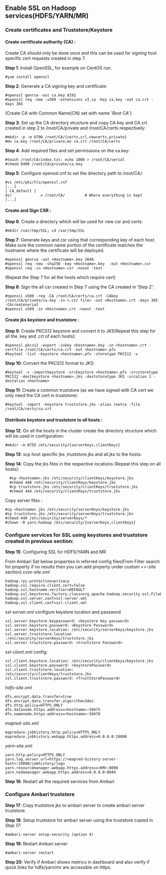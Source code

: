 ## Enable SSL on Hadoop services(HDFS/YARN/MR)


### Create certificates and Truststore/Keystore

#### Create certificate authority (CA) :

Create CA should only be done once and this can be used for signing host specific cert requests created in step 7.

**Step 1**: Install OpenSSL, for example on CentOS run:

    #yum install openssl

**Step 2**: Generate a CA signing key and certificate:

    #openssl genrsa -out ca.key 8192
    #openssl req -new -x509 -extensions v3_ca -key ca.key -out ca.crt -days 365

(Create CA with Common Name(CN) set with name '*Root CA*')

**Step 3**: Set up the CA directory structure and copy CA key and CA crt created in step 2 to /root/CA/private and /root/CA/certs respectively:

    #mkdir -p -m 0700 /root/CA/{certs,crl,newcerts,private}
    #mv ca.key /root/CA/private;mv ca.crt /root/CA/certs

**Step 4**: Add required files and set permissions on the ca.key:

    #touch /root/CA/index.txt; echo 1000 > /root/CA/serial
    #chmod 0400 /root/CA/private/ca.key

**Step 5**: Configure openssl.cnf to set the directory path to /root/CA/:

    #vi /etc/pki/tls/openssl.cnf
    [...]
    [ CA_default ]
    dir             = /root/CA/         # Where everything is kept
    [...]

#### Create and Sign CSR :

**Step 6**: Create a directory which will be used for new csr and certs: 

    #mkdir /var/tmp/SSL; cd /var/tmp/SSL

**Step 7**: Generate keys and csr using that corresponding key of each host. Make sure the common name portion of the certificate matches the hostname where the certificate will be deployed.

    #openssl genrsa -out <Hostname>.key 2048
    #openssl req -new -sha256 -key <Hostname>.key  -out <Hostname>.csr
    #openssl req -in <Hostname>.csr -noout -text

(Repeat the Step 7 for all the hosts which require cert)

 
**Step 8**:  Sign the all csr created in Step 7 using the CA created in 'Step 2': 

    #openssl x509 -req -CA /root/CA/certs/ca.crt -CAkey /root/CA/private/ca.key -in <.csr file> -out <Hostname>.crt -days 365 -CAcreateserial
    #openssl x509 -in <Hostname>.crt -noout -text

#### Create jks keystore and truststore :

**Step 9**: Create PKCS12 keystore and convert it to JKS(Repeat this step for all the .key and .crt of each hosts): 

    #openssl pkcs12 -export -inkey <hostname>.key -in <hostname>.crt -certfile /root/CA/certs/ca.crt -out <hostname>.pfx
    #keytool -list -keystore <hostname>.pfx -storetype PKCS12 -v

**Step 10**: Convert the PKCS12 format to JKS: 

    #keytool -v -importkeystore -srckeystore <hostname>.pfx -srcstoretype PKCS12 -destkeystore <hostname>.jks -deststoretype JKS -srcalias 1 -destalias <hostname>

**Step 11**: Create a common truststore (as we have signed with CA cert we only need the CA cert in truststore): 

    #keytool -import -keystore truststore.jks -alias rootca -file /root/CA/certs/ca.crt

#### Distribute keystore and truststore to all hosts :

**Step 12**: On all the hosts in the cluster create the directory structure which will be used in configuration: 

    #mkdir -m 0755 /etc/security/{serverKeys,clientKeys}

**Step 13**: scp host specific jks ,truststore.jks and all.jks to the hosts: 

**Step 14**: Copy the jks files in the respective locations (Repeat this step on all hosts): 

      #cp <hostname>.jks /etc/security/clientKeys/keystore.jks
      #chmod 440 /etc/security/clientKeys/keystore.jks
      #cp truststore.jks /etc/security/clientKeys/truststore.jks
      #chmod 444 /etc/security/clientKeys/truststore.jks

Copy server files :

    #cp <hostname>.jks /etc/security/serverKeys/keystore.jks
    #cp truststore.jks /etc/security/serverKeys/truststore.jks
    #chmod 440 /etc/security/serverKeys/*
    #chown -R yarn:hadoop /etc/security/{serverKeys,clientKeys}

### Configure services for SSL using keystores and truststore created in previous section:

**Step 15**: Configuring SSL for HDFS/YARN and MR

From Ambari Set below properties in referred config files(From Filter search for property if no results then you can add property under custom <>-site section)
*core-site.xml*

    hadoop.rpc.protection=privacy
    hadoop.ssl.require.client.cert=false
    hadoop.ssl.hostname.verifier=DEFAULT
    hadoop.ssl.keystores.factory.class=org.apache.hadoop.security.ssl.FileBasedKeyStoresFactory
    hadoop.ssl.server.conf=ssl-server.xml
    hadoop.ssl.client.conf=ssl-client.xml

*ssl-server.xml* configure keystore location and password

    ssl.server.keystore.keypassword: <keystore Key password>
    ssl.server.keystore.password: <Keystore Password>
    ssl.server.keystore.location: /etc/security/serverKeys/keystore.jks
    ssl.server.truststore.location :/etc/security/serverKeys/truststore.jks
    ssl.server.truststore.password: <truststore Password>

*ssl-client.xml* config:

    ssl.client.keystore.location: /etc/security/clientKeys/keystore.jks
    ssl.client.keystore.password: <keystorePassword>
    ssl.client.truststore.location: /etc/security/clientKeys/truststore.jks
    ssl.client.truststore.password: <TrustStorePassword>

*hdfs-site.xml*

    dfs.encrypt.data.transfer=true
    dfs.encrypt.data.transfer.algorithm=3des
    dfs.http.policy=HTTPS_ONLY
    dfs.datanode.https.address=<hostname>:50475
    dfs.namenode.https-address=<hostname>:50470

*mapred-site.xml*

    mapreduce.jobhistory.http.policy=HTTPS_ONLY
    mapreduce.jobhistory.webapp.https.address=0.0.0.0:19890

*yarn-site.xml*

    yarn.http.policy=HTTPS_ONLY
    yarn.log.server.url=https://<mapred-history-server-host>:19890/jobhistory/logs
    yarn.resourcemanager.webapp.https.address=<RM>:8090
    yarn.nodemanager.webapp.https.address=0.0.0.0:8044

**Step 16**: Restart all the required services from Ambari

### Configure Ambari truststore

**Step 17**: Copy truststore.jks to ambari server to create ambari server truststore.

**Step 18**: Setup truststore for ambari server using the truststore copied in *Step 17*:  

    #ambari-server setup-security (option 4)

**Step 19**: Restart Ambari server

    #ambari-server restart
    
**Step 20**: Verify if Ambari  shows metrics in dashboard and also verify if quick links for hdfs/yarn/mr are accessible on https.

